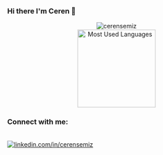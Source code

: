 ### Hi there I'm Ceren 👋 

<!--
**cerensemiz/cerensemiz** is a ✨ _special_ ✨ repository because its `README.md` (this file) appears on your GitHub profile.

Here are some ideas to get you started:


- 🔭 I’m currently working on ...
- 🌱 I’m currently learning ...
- 👯 I’m looking to collaborate on ...
- 🤔 I’m looking for help with ...
- 💬 Ask me about ...
- 📫 How to reach me: ...
- 😄 Pronouns: ...
- ⚡ Fun fact: ...

-->






<p align="center"> <img src="https://github-readme-stats.vercel.app/api?username=cerensemiz&show_icons=true&theme=gotham" alt="cerensemiz" />
  
  <br>
      <img height="180rem" alt="Most Used Languages" src="https://github-readme-stats.vercel.app/api/top-langs/?username=cerensemiz&langs_count=8&count_private=false&layout=compact&theme=vue-dark&bg_color=0d1117&hide_border=true"/>

  ### Connect with me:
  <br/>
    <a href="https://www.linkedin.com/in/ceren-semiz-2482b7182/"><img title="linkedin.com/in/cerensemiz" src="https://img.shields.io/badge/-LinkedIn-%230077B5?style=for-the-badge&logo=linkedin&logoColor=white">
